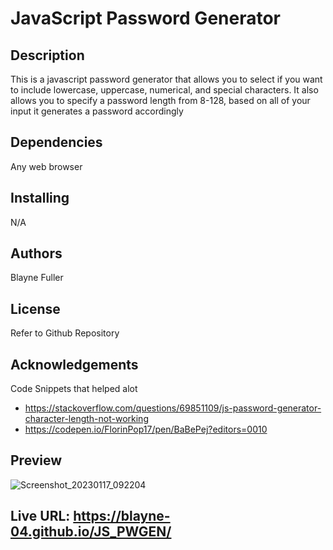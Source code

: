 # JavaScript Password Generator
## Description
This is a javascript password generator that allows you to select if you want to include lowercase, uppercase, numerical, and special characters. It also allows you to specify a password length from 8-128, based on all of your input it generates a password accordingly
## Dependencies
Any web browser
## Installing 
N/A
## Authors
Blayne Fuller
## License
Refer to Github Repository
## Acknowledgements
Code Snippets that helped alot
- https://stackoverflow.com/questions/69851109/js-password-generator-character-length-not-working
- https://codepen.io/FlorinPop17/pen/BaBePej?editors=0010
## Preview
![Screenshot_20230117_092204](https://user-images.githubusercontent.com/107909315/213092364-16269b53-c82d-4e39-9d18-1ffd36bafa46.png)

## Live URL: https://blayne-04.github.io/JS_PWGEN/
